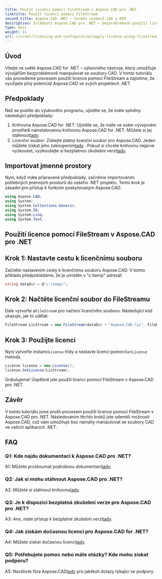 ```yaml
---
title: Použít licenci pomocí FileStream v Aspose.CAD pro .NET
linktitle: Použít licenci pomocí FileStream
second_title: Aspose.CAD .NET – formát souborů CAD a BIM
description: Zvládnutí Aspose.CAD pro .NET – bezproblémové použití licencí pomocí FileStream. Prozkoumejte průvodce krok za krokem a odemkněte potenciál. Stáhnout teď!
type: docs
weight: 11
url: /cs/net/licensing-and-configuration/apply-license-using-filestream/
---
```

## Úvod

Vítejte ve světě Aspose.CAD for .NET – výkonného nástroje, který umožňuje vývojářům bezproblémově manipulovat se soubory CAD. V tomto tutoriálu vás provedeme procesem použití licence pomocí FileStream a zajistíme, že využijete plný potenciál Aspose.CAD ve svých projektech .NET.

## Předpoklady

Než se pustíte do výukového programu, ujistěte se, že máte splněny následující předpoklady:
1.  Knihovna Aspose.CAD for .NET: Ujistěte se, že máte ve svém vývojovém prostředí nainstalovanou knihovnu Aspose.CAD for .NET. Můžete si jej stáhnout[tady](https://releases.aspose.com/cad/net/).
2.  Licenční soubor: Získejte platný licenční soubor pro Aspose.CAD. Jeden můžete získat jeho zakoupením[tady](https://purchase.aspose.com/buy) . Pokud si chcete knihovnu nejprve vyzkoušet, vyzkoušejte si bezplatnou zkušební verzi[tady](https://releases.aspose.com/).

## Importovat jmenné prostory

Nyní, když máte připravené předpoklady, začněme importováním potřebných jmenných prostorů do vašeho .NET projektu. Tento krok je zásadní pro přístup k funkcím poskytovaným Aspose.CAD.
```csharp
using Aspose.CAD;
using System;
using System.Collections.Generic;
using System.IO;
using System.Linq;
using System.Text;
```

## Použití licence pomocí FileStream v Aspose.CAD pro .NET

## Krok 1: Nastavte cestu k licenčnímu souboru

Začněte nastavením cesty k licenčnímu souboru Aspose.CAD. V tomto příkladu předpokládáme, že je umístěn v "c:\temp\" adresář.
```csharp
string dataDir = @"c:\temp\";
```

## Krok 2: Načtěte licenční soubor do FileStreamu

 Dále vytvořte a`FileStream` pro načtení licenčního souboru. Následující kód ukazuje, jak to udělat:
```csharp
FileStream LicStream = new FileStream(dataDir + "Aspose.CAD.lic", FileMode.Open);
```

## Krok 3: Použijte licenci

 Nyní vytvořte instanci`License` třídy a nastavte licenci pomocí`SetLicense` metoda.
```csharp
License license = new License();
license.SetLicense(LicStream);
```

Gratulujeme! Úspěšně jste použili licenci pomocí FileStream v Aspose.CAD pro .NET.

## Závěr

V tomto tutoriálu jsme prošli procesem použití licence pomocí FileStream v Aspose.CAD pro .NET. Následováním těchto kroků jste odemkli možnosti Aspose.CAD, což vám umožňuje bez námahy manipulovat se soubory CAD ve vašich aplikacích .NET.

## FAQ

### Q1: Kde najdu dokumentaci k Aspose.CAD pro .NET?

 A1: Můžete prozkoumat podrobnou dokumentaci[tady](https://reference.aspose.com/cad/net/).

### Q2: Jak si mohu stáhnout Aspose.CAD pro .NET?

 A2: Můžete si stáhnout knihovnu[tady](https://releases.aspose.com/cad/net/).

### Q3: Je k dispozici bezplatná zkušební verze pro Aspose.CAD pro .NET?

 A3: Ano, máte přístup k bezplatné zkušební verzi[tady](https://releases.aspose.com/).

### Q4: Jak získám dočasnou licenci pro Aspose.CAD for .NET?

 A4: Můžete získat dočasnou licenci[tady](https://purchase.aspose.com/temporary-license/).

### Q5: Potřebujete pomoc nebo máte otázky? Kde mohu získat podporu?

 A5: Navštivte fóra Aspose.CAD[tady](https://forum.aspose.com/c/cad/19) pro jakékoli dotazy týkající se podpory.